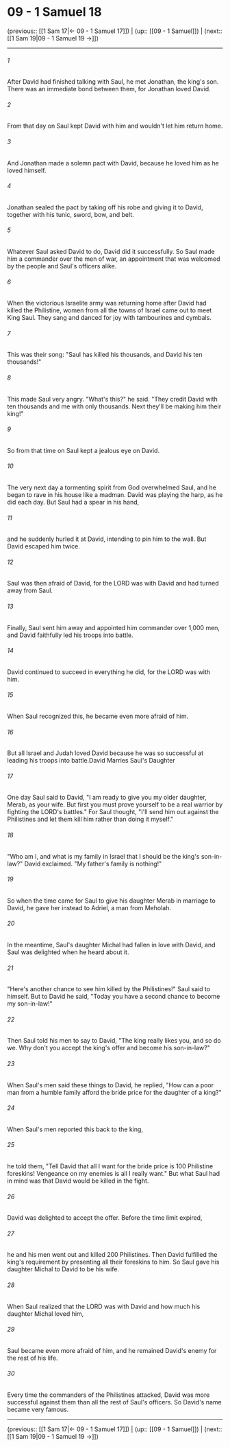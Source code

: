 # 09 - 1 Samuel 18

(previous:: [[1 Sam 17|← 09 - 1 Samuel 17]]) | (up:: [[09 - 1 Samuel]]) | (next:: [[1 Sam 19|09 - 1 Samuel 19 →]])

***


###### 1 
After David had finished talking with Saul, he met Jonathan, the king's son. There was an immediate bond between them, for Jonathan loved David. 

###### 2 
From that day on Saul kept David with him and wouldn't let him return home. 

###### 3 
And Jonathan made a solemn pact with David, because he loved him as he loved himself. 

###### 4 
Jonathan sealed the pact by taking off his robe and giving it to David, together with his tunic, sword, bow, and belt. 

###### 5 
Whatever Saul asked David to do, David did it successfully. So Saul made him a commander over the men of war, an appointment that was welcomed by the people and Saul's officers alike. 

###### 6 
When the victorious Israelite army was returning home after David had killed the Philistine, women from all the towns of Israel came out to meet King Saul. They sang and danced for joy with tambourines and cymbals. 

###### 7 
This was their song: "Saul has killed his thousands, and David his ten thousands!" 

###### 8 
This made Saul very angry. "What's this?" he said. "They credit David with ten thousands and me with only thousands. Next they'll be making him their king!" 

###### 9 
So from that time on Saul kept a jealous eye on David. 

###### 10 
The very next day a tormenting spirit from God overwhelmed Saul, and he began to rave in his house like a madman. David was playing the harp, as he did each day. But Saul had a spear in his hand, 

###### 11 
and he suddenly hurled it at David, intending to pin him to the wall. But David escaped him twice. 

###### 12 
Saul was then afraid of David, for the LORD was with David and had turned away from Saul. 

###### 13 
Finally, Saul sent him away and appointed him commander over 1,000 men, and David faithfully led his troops into battle. 

###### 14 
David continued to succeed in everything he did, for the LORD was with him. 

###### 15 
When Saul recognized this, he became even more afraid of him. 

###### 16 
But all Israel and Judah loved David because he was so successful at leading his troops into battle.David Marries Saul's Daughter 

###### 17 
One day Saul said to David, "I am ready to give you my older daughter, Merab, as your wife. But first you must prove yourself to be a real warrior by fighting the LORD's battles." For Saul thought, "I'll send him out against the Philistines and let them kill him rather than doing it myself." 

###### 18 
"Who am I, and what is my family in Israel that I should be the king's son-in-law?" David exclaimed. "My father's family is nothing!" 

###### 19 
So when the time came for Saul to give his daughter Merab in marriage to David, he gave her instead to Adriel, a man from Meholah. 

###### 20 
In the meantime, Saul's daughter Michal had fallen in love with David, and Saul was delighted when he heard about it. 

###### 21 
"Here's another chance to see him killed by the Philistines!" Saul said to himself. But to David he said, "Today you have a second chance to become my son-in-law!" 

###### 22 
Then Saul told his men to say to David, "The king really likes you, and so do we. Why don't you accept the king's offer and become his son-in-law?" 

###### 23 
When Saul's men said these things to David, he replied, "How can a poor man from a humble family afford the bride price for the daughter of a king?" 

###### 24 
When Saul's men reported this back to the king, 

###### 25 
he told them, "Tell David that all I want for the bride price is 100 Philistine foreskins! Vengeance on my enemies is all I really want." But what Saul had in mind was that David would be killed in the fight. 

###### 26 
David was delighted to accept the offer. Before the time limit expired, 

###### 27 
he and his men went out and killed 200 Philistines. Then David fulfilled the king's requirement by presenting all their foreskins to him. So Saul gave his daughter Michal to David to be his wife. 

###### 28 
When Saul realized that the LORD was with David and how much his daughter Michal loved him, 

###### 29 
Saul became even more afraid of him, and he remained David's enemy for the rest of his life. 

###### 30 
Every time the commanders of the Philistines attacked, David was more successful against them than all the rest of Saul's officers. So David's name became very famous.

***

(previous:: [[1 Sam 17|← 09 - 1 Samuel 17]]) | (up:: [[09 - 1 Samuel]]) | (next:: [[1 Sam 19|09 - 1 Samuel 19 →]])
